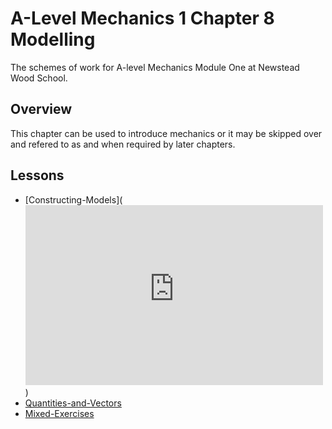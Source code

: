 # A-Level Mechanics 1 Chapter 8 Modelling

The schemes of work for A-level Mechanics Module One at Newstead Wood School.

## Overview

This chapter can be used to introduce mechanics or it may be skipped over and refered to as and when required by later chapters.

## Lessons

* [Constructing-Models](<iframe src="https://newsteadwood-my.sharepoint.com/personal/dbeaven_newsteadwood_co_uk/_layouts/15/Doc.aspx?sourcedoc={27e298f3-a8d2-4475-8c39-73b5f790726c}&amp;action=embedview&amp;wdAr=1.3333333333333333" width="476px" height="288px" frameborder="0">This is an embedded <a target="_blank" href="https://office.com">Microsoft Office</a> presentation, powered by <a target="_blank" href="https://office.com/webapps">Office</a>.</iframe>)
* [Quantities-and-Vectors](./2_Quantities_Vectors/2_MechYr1-Chp8-Vectors.pptx)
* [Mixed-Exercises](./3_Mixed_Exercise/3_MechYr1-Chp8-ModellingPracticeQuestions.pptx)
